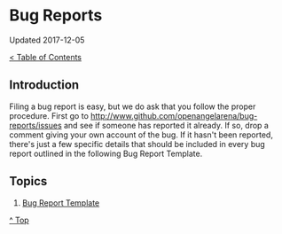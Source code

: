 # Bug Reports

Updated 2017-12-05

[< Table of Contents][0]

## Introduction

Filing a bug report is easy, but we do ask that you follow the proper procedure. First go to http://www.github.com/openangelarena/bug-reports/issues and see if someone has reported it already. If so, drop a comment giving your own account of the bug. If it hasn't been reported, there's just a few specific details that should be included in every bug report outlined in the following Bug Report Template.

## Topics

1. [Bug Report Template][1]

[^ Top][99]

[0]: ../README.md
[1]: bug-report-template.md
[99]: README.md
